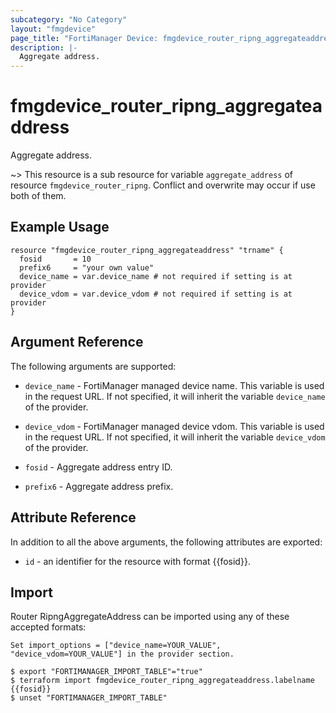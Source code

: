 ```yaml
---
subcategory: "No Category"
layout: "fmgdevice"
page_title: "FortiManager Device: fmgdevice_router_ripng_aggregateaddress"
description: |-
  Aggregate address.
---
```


# fmgdevice_router_ripng_aggregateaddress
Aggregate address.

~> This resource is a sub resource for variable `aggregate_address` of resource `fmgdevice_router_ripng`. Conflict and overwrite may occur if use both of them.



## Example Usage

```hcl
resource "fmgdevice_router_ripng_aggregateaddress" "trname" {
  fosid       = 10
  prefix6     = "your own value"
  device_name = var.device_name # not required if setting is at provider
  device_vdom = var.device_vdom # not required if setting is at provider
}
```

## Argument Reference


The following arguments are supported:

* `device_name` - FortiManager managed device name. This variable is used in the request URL. If not specified, it will inherit the variable `device_name` of the provider.
* `device_vdom` - FortiManager managed device vdom. This variable is used in the request URL. If not specified, it will inherit the variable `device_vdom` of the provider.

* `fosid` - Aggregate address entry ID.
* `prefix6` - Aggregate address prefix.


## Attribute Reference

In addition to all the above arguments, the following attributes are exported:
* `id` - an identifier for the resource with format {{fosid}}.

## Import

Router RipngAggregateAddress can be imported using any of these accepted formats:
```
Set import_options = ["device_name=YOUR_VALUE", "device_vdom=YOUR_VALUE"] in the provider section.

$ export "FORTIMANAGER_IMPORT_TABLE"="true"
$ terraform import fmgdevice_router_ripng_aggregateaddress.labelname {{fosid}}
$ unset "FORTIMANAGER_IMPORT_TABLE"
```

